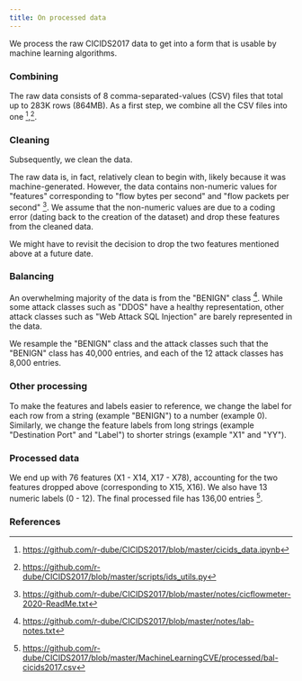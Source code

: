 ```yaml
---
title: On processed data
---
```

We process the raw CICIDS2017 data to get into a form that is usable by machine learning algorithms.

### Combining
The raw data consists of 8 comma-separated-values (CSV) files that total up to 283K rows (864MB). As a first step, we combine all the CSV files into one [^colab1],[^scripts1].

### Cleaning
Subsequently, we clean the data. 

The raw data is, in fact, relatively clean to begin with, likely because it was machine-generated. However, the data contains non-numeric values for "features" corresponding to "flow bytes per second" and "flow packets per second" [^notes1]. We assume that the non-numeric values are due to a coding error (dating back to the creation of the dataset) and drop these features from the cleaned data. 

We might have to revisit the decision to drop the two features mentioned above at a future date.

### Balancing
An overwhelming majority of the data is from the "BENIGN" class [^notes2]. While some attack classes such as "DDOS" have a healthy representation, other attack classes such as "Web Attack SQL Injection" are barely represented in the data. 

We resample the "BENIGN" class and the attack classes such that the "BENIGN" class has 40,000 entries, and each of the 12 attack classes has 8,000 entries.

### Other processing
To make the features and labels easier to reference, we change the label for each row from a string (example "BENIGN") to a number (example 0). Similarly, we change the feature labels from long strings (example "Destination Port" and "Label") to shorter strings (example "X1" and "YY").

### Processed data
We end up with 76 features (X1 - X14, X17 - X78), accounting for the two features dropped above (corresponding to X15, X16). We also have 13 numeric labels (0 - 12). The final processed file has 136,00 entries [^data1].


### References
[^notes1]: https://github.com/r-dube/CICIDS2017/blob/master/notes/cicflowmeter-2020-ReadMe.txt
[^notes2]: https://github.com/r-dube/CICIDS2017/blob/master/notes/lab-notes.txt
[^colab1]: https://github.com/r-dube/CICIDS2017/blob/master/cicids_data.ipynb
[^scripts1]: https://github.com/r-dube/CICIDS2017/blob/master/scripts/ids_utils.py
[^data1]: https://github.com/r-dube/CICIDS2017/blob/master/MachineLearningCVE/processed/bal-cicids2017.csv
